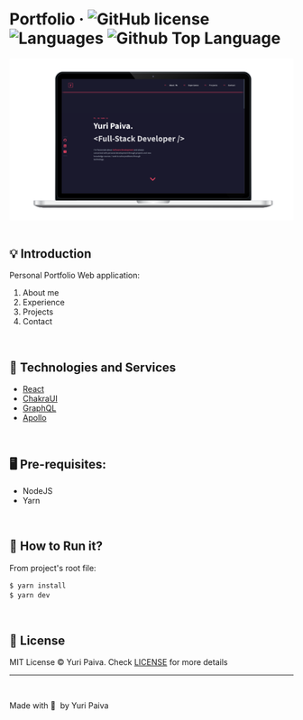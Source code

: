 # Portfolio &middot; ![GitHub license](https://img.shields.io/github/license/yuriqpaiva/portfolio?color=red) ![Languages](https://img.shields.io/github/languages/count/yuriqpaiva/ignews?color=blueviolet) ![Github Top Language](https://img.shields.io/github/languages/top/yuriqpaiva/portfolio?color=blue)

<div align="center">
  <img align="center" src="./public/app.png" />
</div>

<br>

## 💡 Introduction

Personal Portfolio Web application:

1. About me
2. Experience
3. Projects
4. Contact

<br>

## 🧪 Technologies and Services

- [React](https://reactjs.org)
- [ChakraUI](https://chakra-ui.com/)
- [GraphQL](https://graphql.org/)
- [Apollo](https://chakra-ui.com/)

<br>

## 🖥 Pre-requisites:

- NodeJS
- Yarn

<br/>

## 🚀 How to Run it?

From project's root file:

```sh
$ yarn install
$ yarn dev
```

<br>

## 📝 License

MIT License © Yuri Paiva. Check [LICENSE](LICENSE) for more details

---

<br>

Made with 💜 &nbsp;by Yuri Paiva
